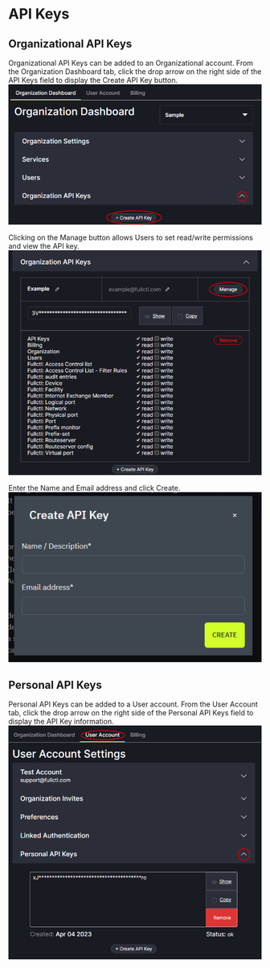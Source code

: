 # API Keys

## Organizational API Keys

Organizational API Keys can be added to an Organizational account. From the Organization Dashboard tab, click the drop arrow on the right side of the API Keys field to display the Create API Key button.
   ![](img/orgapikey.png)

Clicking on the Manage button allows Users to set read/write permissions and view the API key.
   ![](img/manageapi.png)

Enter the Name and Email address and click Create.
   ![](img/apikeypopup.png)

## Personal API Keys

Personal API Keys can be added to a User account. From the User Account tab, click the drop arrow on the right side of the Personal API Keys field to display the API Key information.
   ![](img/personalapi.png)
